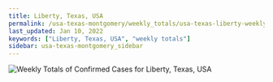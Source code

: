 ```yaml
---
title: Liberty, Texas, USA
permalink: /usa-texas-montgomery/weekly_totals/usa-texas-liberty-weekly_totals.html
last_updated: Jan 10, 2022
keywords: ["Liberty, Texas, USA", "weekly totals"]
sidebar: usa-texas-montgomery_sidebar
---
```


![Weekly Totals of Confirmed Cases for Liberty, Texas, USA](/covid_tracker/images/graphs/usa-texas-liberty-weekly_totals_graph.png)
